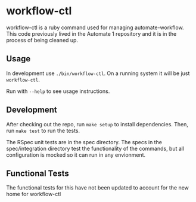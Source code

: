 # workflow-ctl

workflow-ctl is a ruby command used for managing
automate-workflow. This code previously lived in the Automate 1
repository and it is in the process of being cleaned up.

## Usage

In development use `./bin/workflow-ctl`. On a running system it will
be just `workflow-ctl`.

Run with `--help` to see usage instructions.

## Development

After checking out the repo, run `make setup` to install dependencies. Then,
run `make test` to run the tests.

The RSpec unit tests are in the spec directory. The specs in the
spec/integration directory test the functionality of the commands, but all
configuration is mocked so it can run in any envionment.

## Functional Tests

The functional tests for this have not been updated to account for the
new home for workflow-ctl
